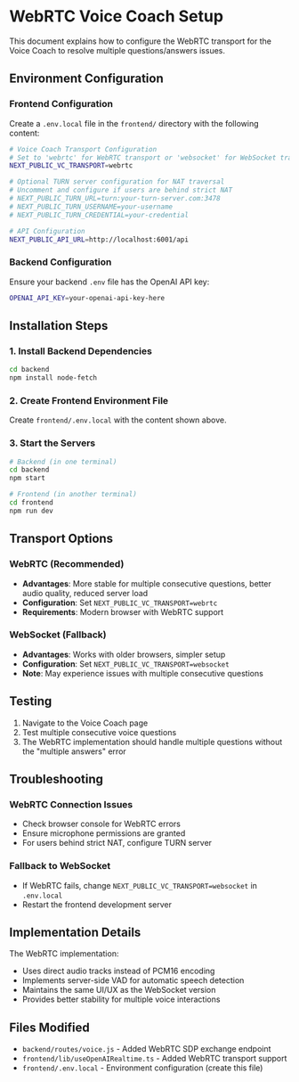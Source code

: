 # WebRTC Voice Coach Setup

This document explains how to configure the WebRTC transport for the Voice Coach to resolve multiple questions/answers issues.

## Environment Configuration

### Frontend Configuration

Create a `.env.local` file in the `frontend/` directory with the following content:

```bash
# Voice Coach Transport Configuration
# Set to 'webrtc' for WebRTC transport or 'websocket' for WebSocket transport
NEXT_PUBLIC_VC_TRANSPORT=webrtc

# Optional TURN server configuration for NAT traversal
# Uncomment and configure if users are behind strict NAT
# NEXT_PUBLIC_TURN_URL=turn:your-turn-server.com:3478
# NEXT_PUBLIC_TURN_USERNAME=your-username
# NEXT_PUBLIC_TURN_CREDENTIAL=your-credential

# API Configuration
NEXT_PUBLIC_API_URL=http://localhost:6001/api
```

### Backend Configuration

Ensure your backend `.env` file has the OpenAI API key:

```bash
OPENAI_API_KEY=your-openai-api-key-here
```

## Installation Steps

### 1. Install Backend Dependencies

```bash
cd backend
npm install node-fetch
```

### 2. Create Frontend Environment File

Create `frontend/.env.local` with the content shown above.

### 3. Start the Servers

```bash
# Backend (in one terminal)
cd backend
npm start

# Frontend (in another terminal)
cd frontend
npm run dev
```

## Transport Options

### WebRTC (Recommended)
- **Advantages**: More stable for multiple consecutive questions, better audio quality, reduced server load
- **Configuration**: Set `NEXT_PUBLIC_VC_TRANSPORT=webrtc`
- **Requirements**: Modern browser with WebRTC support

### WebSocket (Fallback)
- **Advantages**: Works with older browsers, simpler setup
- **Configuration**: Set `NEXT_PUBLIC_VC_TRANSPORT=websocket`
- **Note**: May experience issues with multiple consecutive questions

## Testing

1. Navigate to the Voice Coach page
2. Test multiple consecutive voice questions
3. The WebRTC implementation should handle multiple questions without the "multiple answers" error

## Troubleshooting

### WebRTC Connection Issues
- Check browser console for WebRTC errors
- Ensure microphone permissions are granted
- For users behind strict NAT, configure TURN server

### Fallback to WebSocket
- If WebRTC fails, change `NEXT_PUBLIC_VC_TRANSPORT=websocket` in `.env.local`
- Restart the frontend development server

## Implementation Details

The WebRTC implementation:
- Uses direct audio tracks instead of PCM16 encoding
- Implements server-side VAD for automatic speech detection
- Maintains the same UI/UX as the WebSocket version
- Provides better stability for multiple voice interactions

## Files Modified

- `backend/routes/voice.js` - Added WebRTC SDP exchange endpoint
- `frontend/lib/useOpenAIRealtime.ts` - Added WebRTC transport support
- `frontend/.env.local` - Environment configuration (create this file)
